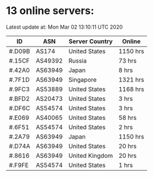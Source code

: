 # 13 online servers:

Latest update at: Mon Mar 02 13:10:11 UTC 2020

| ID | ASN | Server Country | Online |
| -- | --- | -------------- | ------ |
| #.D09B | AS174 | United States | 1150 hrs |
| #.15CF | AS49392 | Russia | 73 hrs |
| #.42A0 | AS63949 | Japan | 8 hrs |
| #.7F1D | AS63949 | Singapore | 1321 hrs |
| #.9FC3 | AS53889 | United States | 1168 hrs |
| #.BFD2 | AS20473 | United States | 3 hrs |
| #.DF6C | AS54574 | United States | 3 hrs |
| #.E069 | AS40065 | United States | 58 hrs |
| #.6F51 | AS54574 | United States | 2 hrs |
| #.2A79 | AS63949 | Japan | 1150 hrs |
| #.D74A | AS63949 | United States | 20 hrs |
| #.8616 | AS63949 | United Kingdom | 20 hrs |
| #.F9FE | AS54574 | United States | 1 hrs |

